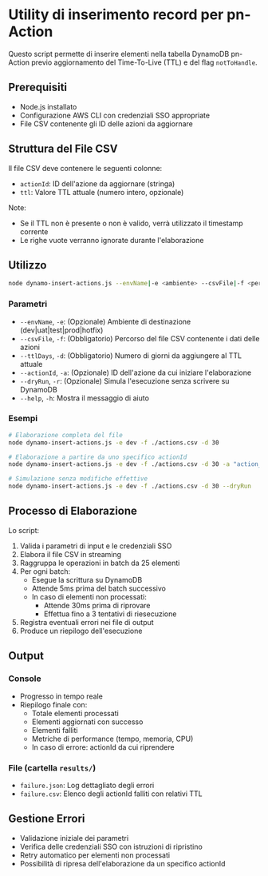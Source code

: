 # Utility di inserimento record per pn-Action

Questo script permette di inserire elementi nella tabella DynamoDB pn-Action previo aggiornamento del Time-To-Live (TTL) e del flag `notToHandle`.

## Prerequisiti

- Node.js installato
- Configurazione AWS CLI con credenziali SSO appropriate
- File CSV contenente gli ID delle azioni da aggiornare

## Struttura del File CSV

Il file CSV deve contenere le seguenti colonne:
- `actionId`: ID dell'azione da aggiornare (stringa)
- `ttl`: Valore TTL attuale (numero intero, opzionale)

Note: 
- Se il TTL non è presente o non è valido, verrà utilizzato il timestamp corrente
- Le righe vuote verranno ignorate durante l'elaborazione

## Utilizzo

```bash
node dynamo-insert-actions.js --envName|-e <ambiente> --csvFile|-f <percorso> --ttlDays|-d <giorni> [--actionId|-a <id>] [--dryRun|-r]
```

### Parametri

- `--envName`, `-e`: (Opzionale) Ambiente di destinazione (dev|uat|test|prod|hotfix)
- `--csvFile`, `-f`: (Obbligatorio) Percorso del file CSV contenente i dati delle azioni
- `--ttlDays`, `-d`: (Obbligatorio) Numero di giorni da aggiungere al TTL attuale
- `--actionId`, `-a`: (Opzionale) ID dell'azione da cui iniziare l'elaborazione
- `--dryRun`, `-r`: (Opzionale) Simula l'esecuzione senza scrivere su DynamoDB
- `--help`, `-h`: Mostra il messaggio di aiuto

### Esempi

```bash
# Elaborazione completa del file
node dynamo-insert-actions.js -e dev -f ./actions.csv -d 30

# Elaborazione a partire da uno specifico actionId
node dynamo-insert-actions.js -e dev -f ./actions.csv -d 30 -a "action_123"

# Simulazione senza modifiche effettive
node dynamo-insert-actions.js -e dev -f ./actions.csv -d 30 --dryRun
```

## Processo di Elaborazione

Lo script:
1. Valida i parametri di input e le credenziali SSO
2. Elabora il file CSV in streaming
3. Raggruppa le operazioni in batch da 25 elementi
4. Per ogni batch:
   - Esegue la scrittura su DynamoDB
   - Attende 5ms prima del batch successivo
   - In caso di elementi non processati:
     - Attende 30ms prima di riprovare
     - Effettua fino a 3 tentativi di riesecuzione
5. Registra eventuali errori nei file di output
6. Produce un riepilogo dell'esecuzione

## Output

### Console
- Progresso in tempo reale
- Riepilogo finale con:
  - Totale elementi processati
  - Elementi aggiornati con successo
  - Elementi falliti
  - Metriche di performance (tempo, memoria, CPU)
  - In caso di errore: actionId da cui riprendere

### File (cartella `results/`)
- `failure.json`: Log dettagliato degli errori
- `failure.csv`: Elenco degli actionId falliti con relativi TTL

## Gestione Errori

- Validazione iniziale dei parametri
- Verifica delle credenziali SSO con istruzioni di ripristino
- Retry automatico per elementi non processati
- Possibilità di ripresa dell'elaborazione da un specifico actionId
